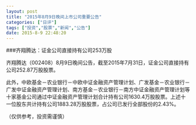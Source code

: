 ```yaml
---
layout: post
title: "2015年8月9日晚间上市公司重要公告"
categories: ["日评"]
tags: ["投资","股票","新闻","公告"]
date: 2015-8-9 22:48:20
---
```

###齐翔腾达：证金公司直接持有公司253万股

齐翔腾达（002408）8月9日晚间公告，截至2015年7月31日，证金公司直接持有公司252.87万股股票。

此外，中欧基金－农业银行－中欧中证金融资产管理计划、广发基金－农业银行－广发中证金融资产管理计划、南方基金－农业银行－南方中证金融资产管理计划等十家基金公司通过中证金融资产管理计划合计持有公司1630.4万股股票。上述十一位股东共计持有公司1883.28万股股票，占公司已发行全部股份的2.43%。

（仅供参考，投资需谨慎）
